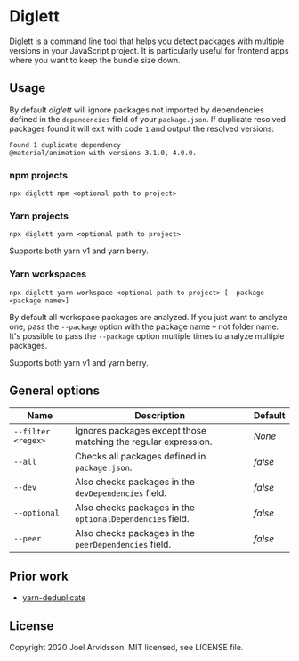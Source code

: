 # Diglett

Diglett is a command line tool that helps you detect packages with multiple versions in your JavaScript project. It is particularly useful for frontend apps where you want to keep the bundle size down.

## Usage

By default _diglett_ will ignore packages not imported by dependencies defined in the `dependencies` field of your `package.json`. If duplicate resolved packages found it will exit with code `1` and output the resolved versions:

```
Found 1 duplicate dependency
@material/animation with versions 3.1.0, 4.0.0.
```

### npm projects

```
npx diglett npm <optional path to project>
```

### Yarn projects

```
npx diglett yarn <optional path to project>
```

Supports both yarn v1 and yarn berry.

### Yarn workspaces

```
npx diglett yarn-workspace <optional path to project> [--package <package name>]
```

By default all workspace packages are analyzed. If you just want to analyze one, pass the `--package` option with the package name – not folder name. It's possible to pass the `--package` option multiple times to analyze multiple packages.

Supports both yarn v1 and yarn berry.

## General options

| **Name**           | **Description**                                                | **Default** |
| ------------------ | -------------------------------------------------------------- | ----------- |
| `--filter <regex>` | Ignores packages except those matching the regular expression. | _None_      |
| `--all`            | Checks all packages defined in `package.json`.                 | _false_     |
| `--dev`            | Also checks packages in the `devDependencies` field.           | _false_     |
| `--optional`       | Also checks packages in the `optionalDependencies` field.      | _false_     |
| `--peer`           | Also checks packages in the `peerDependencies` field.          | _false_     |

## Prior work

- [yarn-deduplicate](https://github.com/atlassian/yarn-deduplicate)

## License

Copyright 2020 Joel Arvidsson. MIT licensed, see LICENSE file.
